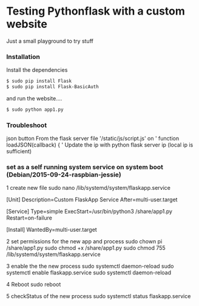 # Testing Pythonflask with a custom website

Just a small playground to try stuff

### Installation

Install the dependencies

```sh
$ sudo pip install Flask
$ sudo pip install Flask-BasicAuth
```

and run the website....

```sh
$ sudo python app1.py
```

### Troubleshoot
json button
From the flask server file '/static/js/script.js' on ' function loadJSON(callback) { '
Update the ip with python flask server ip (local ip is sufficient)

###  set as a self running system service on system boot (Debian/2015-09-24-raspbian-jessie)
1 create new file
sudo nano /lib/systemd/system/flaskapp.service

[Unit]
Description=Custom FlaskApp Service
After=multi-user.target

[Service]
Type=simple
ExecStart=/usr/bin/python3 /share/app1.py
Restart=on-failure

[Install]
WantedBy=multi-user.target


2 set permissions for the new app and process
sudo chown pi /share/app1.py
sudo chmod +x /share/app1.py
sudo chmod 755 /lib/systemd/system/flaskapp.service


3 enable the the new process
sudo systemctl daemon-reload
sudo systemctl enable flaskapp.service
sudo systemctl daemon-reload


4 Reboot
sudo reboot

5 checkStatus of the new process
sudo systemctl status flaskapp.service
